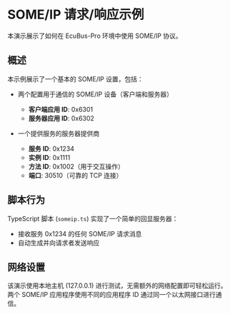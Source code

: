 # SOME/IP 请求/响应示例

本演示展示了如何在 EcuBus-Pro 环境中使用 SOME/IP 协议。

## 概述

本示例展示了一个基本的 SOME/IP 设置，包括：

- 两个配置用于通信的 SOME/IP 设备（客户端和服务器）
  - **客户端应用 ID**: 0x6301
  - **服务器应用 ID**: 0x6302

- 一个提供服务的服务器提供商
  - **服务 ID**: 0x1234
  - **实例 ID**: 0x1111
  - **方法 ID**: 0x1002（用于交互操作）
  - **端口**: 30510（可靠的 TCP 连接）

## 脚本行为

TypeScript 脚本 (`someip.ts`) 实现了一个简单的回显服务器：

- 接收服务 0x1234 的任何 SOME/IP 请求消息
- 自动生成并向请求者发送响应

## 网络设置

该演示使用本地主机 (127.0.0.1) 进行测试，无需额外的网络配置即可轻松运行。两个 SOME/IP 应用程序使用不同的应用程序 ID 通过同一个以太网接口进行通信。
